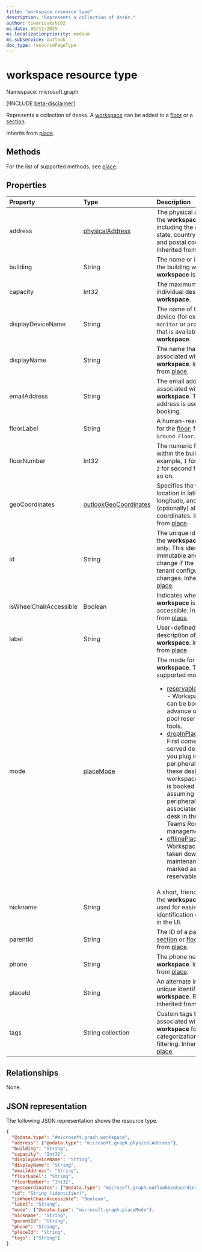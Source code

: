 ```yaml
---
title: "workspace resource type"
description: "Represents a collection of desks."
author: tiwarisakshi02
ms.date: 06/11/2025
ms.localizationpriority: medium
ms.subservice: outlook
doc_type: resourcePageType
---
```


# workspace resource type

Namespace: microsoft.graph

[!INCLUDE [beta-disclaimer](../../includes/beta-disclaimer.md)]

Represents a collection of desks. A [workspace](./workspace.md) can be added to a [floor](./floor.md) or a [section](./section.md).

Inherits from [place](./place.md).

## Methods
For the list of supported methods, see [place](./place.md).

## Properties
|Property |Type |Description |
|:--|:--|:--|
|address|[physicalAddress](./physicaladdress.md)|The physical address of the **workspace**, including the street, city, state, country or region, and postal code. Inherited from [place](./place.md).|
|building |String |The name or identifier of the building where the **workspace** is located. |
|capacity|Int32|The maximum number of individual desks within a **workspace**. |
|displayDeviceName|String|The name of the display device (for example, `monitor` or `projector`) that is available in the **workspace**.|
|displayName|String|The name that is associated with the **workspace**. Inherited from [place](./place.md).|
|emailAddress|String|The email address that is associated with the **workspace**. This email address is used for booking.|
|floorLabel|String|A human-readable label for the [floor](./floor.md); for example, `Ground Floor`. |
|floorNumber|Int32|The numeric floor level within the building. For example, `1` for first floor, `2` for second floor, and so on. |
|geoCoordinates|[outlookGeoCoordinates](./outlookgeocoordinates.md)|Specifies the **workspace** location in latitude, longitude, and (optionally) altitude coordinates. Inherited from [place](./place.md).|
|id|String|The unique identifier for the **workspace**. Read-only. This identifier isn't immutable and can change if the mailbox or tenant configuration changes. Inherited from [place](./place.md). |
|isWheelChairAccessible|Boolean|Indicates whether the **workspace** is wheelchair accessible. Inherited from [place](./place.md).|
|label |String |User-defined description of the **workspace**. Inherited from [place](../resources/place.md).|
|mode|[placeMode](./placemode.md) |The mode for a **workspace**. The supported modes are:<ul><li>[reservablePlaceMode](./reservableplacemode.md) - Workspaces that can be booked in advance using desk pool reservation tools.</li><li>[dropInPlaceMode](./dropinplacemode.md) - First come, first served desks. When you plug into a peripheral on one of these desks in the workspace, the desk is booked for you, assuming that the peripheral has been associated with the desk in the Microsoft Teams Rooms Pro management portal.</li><li>[offlinePlaceMode](./offlineplacemode.md) - Workspaces that are taken down for maintenance or marked as not reservable.</li></ul> |
|nickname|String|A short, friendly name for the **workspace**, often used for easier identification or display in the UI. |
|parentId|String|The ID of a parent [section](./section.md) or [floor](./floor.md). Inherited from [place](./place.md). |
|phone|String|The phone number of the **workspace**. Inherited from [place](./place.md). |
|placeId|String|An alternate immutable unique identifier of the **workspace**. Read-only. Inherited from [place](../resources/place.md).|
|tags|String collection|Custom tags that are associated with the **workspace** for categorization or filtering. Inherited from [place](./place.md). |

## Relationships
None.

## JSON representation
The following JSON representation shows the resource type.
<!-- {
  "blockType": "resource",
  "keyProperty": "id",
  "@odata.type": "microsoft.graph.workspace",
  "baseType": "microsoft.graph.place",
  "openType": false
}
-->
``` json
{
  "@odata.type": "#microsoft.graph.workspace",
  "address": {"@odata.type": "microsoft.graph.physicalAddress"},
  "building": "String",
  "capacity": "Int32",
  "displayDeviceName": "String",
  "displayName": "String",
  "emailAddress": "String",
  "floorLabel": "String",
  "floorNumber": "Int32",
  "geoCoordinates": {"@odata.type": "microsoft.graph.outlookGeoCoordinates"},
  "id": "String (identifier)",
  "isWheelChairAccessible": "Boolean",
  "label": "String",
  "mode": {"@odata.type": "microsoft.graph.placeMode"},
  "nickname": "String",
  "parentId": "String",
  "phone": "String",
  "placeId": "String",
  "tags": ["String"]
}
```

